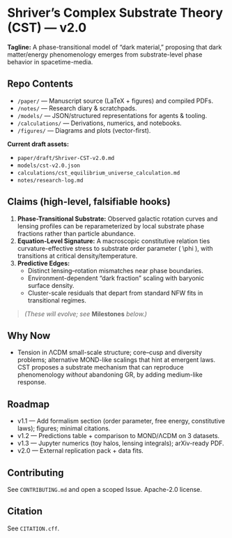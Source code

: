 # Shriver’s Complex Substrate Theory (CST) — v2.0

**Tagline:** A phase-transitional model of “dark material,” proposing that dark matter/energy phenomenology emerges from substrate-level phase behavior in spacetime-media.

## Repo Contents
- `/paper/` — Manuscript source (LaTeX + figures) and compiled PDFs.
- `/notes/` — Research diary & scratchpads.
- `/models/` — JSON/structured representations for agents & tooling.
- `/calculations/` — Derivations, numerics, and notebooks.
- `/figures/` — Diagrams and plots (vector-first).

**Current draft assets:**
- `paper/draft/Shriver-CST-v2.0.md`
- `models/cst-v2.0.json`
- `calculations/cst_equilibrium_universe_calculation.md`
- `notes/research-log.md`


## Claims (high-level, falsifiable hooks)
1. **Phase-Transitional Substrate:** Observed galactic rotation curves and lensing profiles can be reparameterized by local substrate phase fractions rather than particle abundance.
2. **Equation-Level Signature:** A macroscopic constitutive relation ties curvature-effective stress to substrate order parameter \( \phi \), with transitions at critical density/temperature.
3. **Predictive Edges:** 
   - Distinct lensing–rotation mismatches near phase boundaries.
   - Environment-dependent “dark fraction” scaling with baryonic surface density.
   - Cluster-scale residuals that depart from standard NFW fits in transitional regimes.

> _(These will evolve; see_ **Milestones** _below.)_

## Why Now
- Tension in ΛCDM small-scale structure; core–cusp and diversity problems; alternative MOND-like scalings that hint at emergent laws. CST proposes a substrate mechanism that can reproduce phenomenology *without* abandoning GR, by adding medium-like response.

## Roadmap
- v1.1 — Add formalism section (order parameter, free energy, constitutive laws); figures; minimal citations.
- v1.2 — Predictions table + comparison to MOND/ΛCDM on 3 datasets.
- v1.3 — Jupyter numerics (toy halos, lensing integrals); arXiv-ready PDF.
- v2.0 — External replication pack + data fits.

## Contributing
See `CONTRIBUTING.md` and open a scoped Issue. Apache-2.0 license.

## Citation
See `CITATION.cff`.
